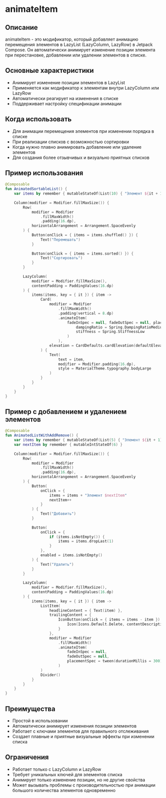 # animateItem

## Описание
animateItem - это модификатор, который добавляет анимацию перемещения элементов в LazyList (LazyColumn, LazyRow) в Jetpack Compose. Он автоматически анимирует изменение позиции элемента при перестановке, добавлении или удалении элементов в списке.

## Основные характеристики
- Анимирует изменение позиции элементов в LazyList
- Применяется как модификатор к элементам внутри LazyColumn или LazyRow
- Автоматически реагирует на изменения в списке
- Поддерживает настройку спецификации анимации

## Когда использовать
- Для анимации перемещения элементов при изменении порядка в списке
- При реализации списков с возможностью сортировки
- Когда нужно плавно анимировать добавление или удаление элементов
- Для создания более отзывчивых и визуально приятных списков

## Пример использования
```kotlin
@Composable
fun AnimatedSortableList() {
    var items by remember { mutableStateOf(List(10) { "Элемент ${it + 1}" }) }
    
    Column(modifier = Modifier.fillMaxSize()) {
        Row(
            modifier = Modifier
                .fillMaxWidth()
                .padding(16.dp),
            horizontalArrangement = Arrangement.SpaceEvenly
        ) {
            Button(onClick = { items = items.shuffled() }) {
                Text("Перемешать")
            }
            
            Button(onClick = { items = items.sorted() }) {
                Text("Сортировать")
            }
        }
        
        LazyColumn(
            modifier = Modifier.fillMaxSize(),
            contentPadding = PaddingValues(16.dp)
        ) {
            items(items, key = { it }) { item ->
                Card(
                    modifier = Modifier
                        .fillMaxWidth()
                        .padding(vertical = 8.dp)
                        .animateItem(
                            fadeInSpec = null, fadeOutSpec = null, placementSpec = spring(
                                dampingRatio = Spring.DampingRatioMediumBouncy,
                                stiffness = Spring.StiffnessLow
                            )
                        ),
                    elevation = CardDefaults.cardElevation(defaultElevation = 2.dp)
                ) {
                    Text(
                        text = item,
                        modifier = Modifier.padding(16.dp),
                        style = MaterialTheme.typography.bodyLarge
                    )
                }
            }
        }
    }
}
```

## Пример с добавлением и удалением элементов
```kotlin
@Composable
fun AnimatedListWithAddRemove() {
    var items by remember { mutableStateOf(List(5) { "Элемент ${it + 1}" }) }
    var nextItem by remember { mutableIntStateOf(6) }
    
    Column(modifier = Modifier.fillMaxSize()) {
        Row(
            modifier = Modifier
                .fillMaxWidth()
                .padding(16.dp),
            horizontalArrangement = Arrangement.SpaceEvenly
        ) {
            Button(
                onClick = { 
                    items = items + "Элемент $nextItem"
                    nextItem++
                }
            ) {
                Text("Добавить")
            }
            
            Button(
                onClick = { 
                    if (items.isNotEmpty()) {
                        items = items.dropLast(1)
                    }
                },
                enabled = items.isNotEmpty()
            ) {
                Text("Удалить")
            }
        }
        
        LazyColumn(
            modifier = Modifier.fillMaxSize(),
            contentPadding = PaddingValues(16.dp)
        ) {
            items(items, key = { it }) { item ->
                ListItem(
                    headlineContent = { Text(item) },
                    trailingContent = {
                        IconButton(onClick = { items = items - item }) {
                            Icon(Icons.Default.Delete, contentDescription = "Удалить")
                        }
                    },
                    modifier = Modifier
                        .fillMaxWidth()
                        .animateItem(
                            fadeInSpec = null,
                            fadeOutSpec = null,
                            placementSpec = tween(durationMillis = 300),
                        )
                )
                Divider()
            }
        }
    }
}
```

## Преимущества
- Простой в использовании
- Автоматически анимирует изменения позиции элементов
- Работает с ключами элементов для правильного отслеживания
- Создает плавные и приятные визуальные эффекты при изменении списка

## Ограничения
- Работает только с LazyColumn и LazyRow
- Требует уникальных ключей для элементов списка
- Анимирует только изменение позиции, но не другие свойства
- Может вызывать проблемы с производительностью при анимации большого количества элементов одновременно 
